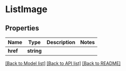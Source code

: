 # ListImage

## Properties
Name | Type | Description | Notes
------------ | ------------- | ------------- | -------------
**href** | **string** |  | 

[[Back to Model list]](../README.md#documentation-for-models) [[Back to API list]](../README.md#documentation-for-api-endpoints) [[Back to README]](../README.md)



